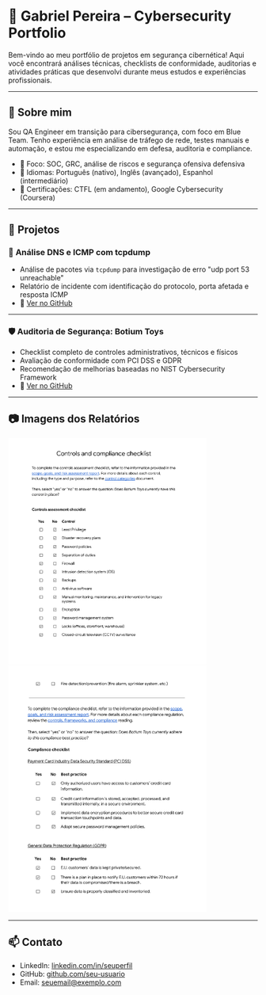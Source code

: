 # 🔐 Gabriel Pereira – Cybersecurity Portfolio

Bem-vindo ao meu portfólio de projetos em segurança cibernética! Aqui você encontrará análises técnicas, checklists de conformidade, auditorias e atividades práticas que desenvolvi durante meus estudos e experiências profissionais.

---

## 🧠 Sobre mim

Sou QA Engineer em transição para cibersegurança, com foco em Blue Team. Tenho experiência em análise de tráfego de rede, testes manuais e automação, e estou me especializando em defesa, auditoria e compliance.

- 🎯 Foco: SOC, GRC, análise de riscos e segurança ofensiva defensiva
- 💬 Idiomas: Português (nativo), Inglês (avançado), Espanhol (intermediário)
- 📜 Certificações: CTFL (em andamento), Google Cybersecurity (Coursera)

---

## 🧪 Projetos

### 📡 **Análise DNS e ICMP com tcpdump**
- Análise de pacotes via `tcpdump` para investigação de erro "udp port 53 unreachable"
- Relatório de incidente com identificação do protocolo, porta afetada e resposta ICMP
- 🔗 [Ver no GitHub](https://github.com/seu-usuario/dns-icmp-analysis)

---

### 🛡️ **Auditoria de Segurança: Botium Toys**
- Checklist completo de controles administrativos, técnicos e físicos
- Avaliação de conformidade com PCI DSS e GDPR
- Recomendação de melhorias baseadas no NIST Cybersecurity Framework
- 🔗 [Ver no GitHub](https://github.com/seu-usuario/botium-toys-security-audit)

---

## 📷 Imagens dos Relatórios

<img src="assets/img1.png" width="400"/>
<img src="assets/img2.png" width="400"/>

---

## 📫 Contato

- LinkedIn: [linkedin.com/in/seuperfil](https://www.linkedin.com/in/seuperfil)
- GitHub: [github.com/seu-usuario](https://github.com/seu-usuario)
- Email: seuemail@exemplo.com
